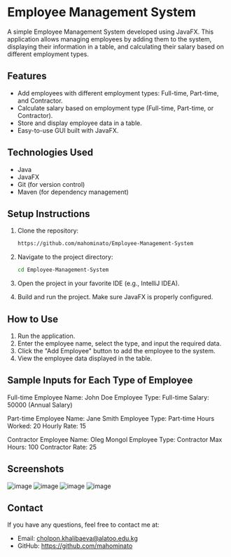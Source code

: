 # Employee Management System

A simple Employee Management System developed using JavaFX. This application allows managing employees by adding them to the system, displaying their information in a table, and calculating their salary based on different employment types.

## Features

- Add employees with different employment types: Full-time, Part-time, and Contractor.
- Calculate salary based on employment type (Full-time, Part-time, or Contractor).
- Store and display employee data in a table.
- Easy-to-use GUI built with JavaFX.

## Technologies Used

- Java
- JavaFX
- Git (for version control)
- Maven (for dependency management)

## Setup Instructions

1. Clone the repository:
    ```bash
    https://github.com/mahominato/Employee-Management-System
    ```

2. Navigate to the project directory:
    ```bash
    cd Employee-Management-System
    ```

3. Open the project in your favorite IDE (e.g., IntelliJ IDEA).

4. Build and run the project. Make sure JavaFX is properly configured.

## How to Use

1. Run the application.
2. Enter the employee name, select the type, and input the required data.
3. Click the "Add Employee" button to add the employee to the system.
4. View the employee data displayed in the table.

## Sample Inputs for Each Type of Employee
Full-time Employee
Name: John Doe
Employee Type: Full-time
Salary: 50000 (Annual Salary)

Part-time Employee
Name: Jane Smith
Employee Type: Part-time
Hours Worked: 20
Hourly Rate: 15

Contractor Employee
Name: Oleg Mongol
Employee Type: Contractor
Max Hours: 100
Contractor Rate: 25


## Screenshots

![image](https://github.com/user-attachments/assets/540f7292-914c-4cd5-9d55-eb06f29d3d5b)
![image](https://github.com/user-attachments/assets/54155cc3-bf14-4886-9926-627d967474fe)
![image](https://github.com/user-attachments/assets/b5a81e31-ed75-4bf3-a8f9-0e4ad9741bb8)
![image](https://github.com/user-attachments/assets/2165b760-c03e-4b87-b95e-37c72e330c1a)







## Contact

If you have any questions, feel free to contact me at:
- Email: cholpon.khalibaeva@alatoo.edu.kg
- GitHub: https://github.com/mahominato
